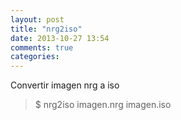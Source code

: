 ```yaml
---
layout: post
title: "nrg2iso"
date: 2013-10-27 13:54
comments: true
categories: 
---
```

Convertir imagen nrg a iso

>$ nrg2iso imagen.nrg imagen.iso

